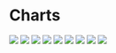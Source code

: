 # Charts

[//]: # (START_CHARTS)

<img src='https://image-charts.com/chart.js/2.8.0?width=600&height=400&backgroundcolor=g&bkg=white&c=%7B%22data%22%3A%7B%22labels%22%3A%5B%222023-12-02T00%3A00%3A00%22%2C%222023-12-03T00%3A00%3A00%22%2C%222023-12-04T00%3A00%3A00%22%2C%222023-12-05T00%3A00%3A00%22%2C%222023-12-06T00%3A00%3A00%22%2C%222023-12-07T00%3A00%3A00%22%2C%222023-12-07T00%3A00%3A00%22%2C%222023-12-09T00%3A00%3A00%22%2C%222023-12-10T00%3A00%3A00%22%2C%222023-12-11T00%3A00%3A00%22%2C%222023-12-12T00%3A00%3A00%22%2C%222023-12-13T00%3A00%3A00%22%2C%222023-12-14T00%3A00%3A00%22%2C%222023-12-14T00%3A00%3A00%22%2C%222023-12-16T00%3A00%3A00%22%2C%222023-12-18T00%3A00%3A00%22%2C%222023-12-19T00%3A00%3A00%22%2C%222023-12-20T00%3A00%3A00%22%2C%222023-12-21T00%3A00%3A00%22%2C%222023-12-21T00%3A00%3A00%22%2C%222023-12-23T00%3A00%3A00%22%2C%222023-12-24T00%3A00%3A00%22%2C%222023-12-25T00%3A00%3A00%22%2C%222023-12-26T00%3A00%3A00%22%2C%222023-12-27T00%3A00%3A00%22%2C%222023-12-28T00%3A00%3A00%22%2C%222023-12-28T00%3A00%3A00%22%2C%222023-12-30T00%3A00%3A00%22%2C%222023-12-31T00%3A00%3A00%22%2C%222024-01-01T00%3A00%3A00%22%5D%2C%22datasets%22%3A%5B%7B%22fill%22%3Afalse%2C%22type%22%3A%22line%22%2C%22borderWidth%22%3A1%2C%22datalabels%22%3A%7B%22anchor%22%3A%22end%22%2C%22formatter%22%3A%22function%28value%2C%20context%29%20%7B%20return%20value%3B%20%7D%22%2C%22align%22%3A%22top%22%7D%2C%22pointBackgroundColor%22%3A%22%231b9e77%22%2C%22data%22%3A%5B50469%2C50489%2C50474%2C50361%2C50325%2C50421%2C50421%2C50440%2C50462%2C50526%2C50404%2C50385%2C50380%2C50380%2C50350%2C50170%2C49986%2C49747%2C49980%2C49980%2C50210%2C49949%2C50010%2C49997%2C50252%2C50130%2C50130%2C50566%2C50540%2C50565%5D%2C%22borderColor%22%3A%22%231b9e77%22%7D%5D%7D%2C%22options%22%3A%7B%22title%22%3A%7B%22display%22%3Atrue%2C%22text%22%3A%22%D8%AF%D9%84%D8%A7%D8%B1%20%D8%A8%D9%87%20%D8%AA%D9%88%D9%85%D8%A7%D9%86%22%7D%2C%22legend%22%3A%7B%22display%22%3Afalse%7D%2C%22scales%22%3A%7B%22yAxes%22%3A%5B%7B%22ticks%22%3A%7B%22beginAtZero%22%3Afalse%7D%7D%5D%2C%22xAxes%22%3A%5B%7B%22type%22%3A%22time%22%2C%22time%22%3A%7B%22unit%22%3A%22day%22%7D%7D%2C%7B%22type%22%3A%22category%22%2C%22labels%22%3A%5B%22%DB%B1%DB%B1%20%D8%A2%D8%B0%D8%B1%22%2C%22%DB%B1%DB%B2%20%D8%A2%D8%B0%D8%B1%22%2C%22%DB%B1%DB%B3%20%D8%A2%D8%B0%D8%B1%22%2C%22%DB%B1%DB%B4%20%D8%A2%D8%B0%D8%B1%22%2C%22%DB%B1%DB%B5%20%D8%A2%D8%B0%D8%B1%22%2C%22%DB%B1%DB%B6%20%D8%A2%D8%B0%D8%B1%22%2C%22%DB%B1%DB%B6%20%D8%A2%D8%B0%D8%B1%22%2C%22%DB%B1%DB%B8%20%D8%A2%D8%B0%D8%B1%22%2C%22%DB%B1%DB%B9%20%D8%A2%D8%B0%D8%B1%22%2C%22%DB%B2%DB%B0%20%D8%A2%D8%B0%D8%B1%22%2C%22%DB%B2%DB%B1%20%D8%A2%D8%B0%D8%B1%22%2C%22%DB%B2%DB%B2%20%D8%A2%D8%B0%D8%B1%22%2C%22%DB%B2%DB%B3%20%D8%A2%D8%B0%D8%B1%22%2C%22%DB%B2%DB%B3%20%D8%A2%D8%B0%D8%B1%22%2C%22%DB%B2%DB%B5%20%D8%A2%D8%B0%D8%B1%22%2C%22%DB%B2%DB%B7%20%D8%A2%D8%B0%D8%B1%22%2C%22%DB%B2%DB%B8%20%D8%A2%D8%B0%D8%B1%22%2C%22%DB%B2%DB%B9%20%D8%A2%D8%B0%D8%B1%22%2C%22%DB%B3%DB%B0%20%D8%A2%D8%B0%D8%B1%22%2C%22%DB%B3%DB%B0%20%D8%A2%D8%B0%D8%B1%22%2C%22%DB%B2%20%D8%AF%DB%8C%22%2C%22%DB%B3%20%D8%AF%DB%8C%22%2C%22%DB%B4%20%D8%AF%DB%8C%22%2C%22%DB%B5%20%D8%AF%DB%8C%22%2C%22%DB%B6%20%D8%AF%DB%8C%22%2C%22%DB%B7%20%D8%AF%DB%8C%22%2C%22%DB%B7%20%D8%AF%DB%8C%22%2C%22%DB%B9%20%D8%AF%DB%8C%22%2C%22%DB%B1%DB%B0%20%D8%AF%DB%8C%22%2C%22%DB%B1%DB%B1%20%D8%AF%DB%8C%22%5D%7D%5D%7D%2C%22layout%22%3A%7B%22padding%22%3A%7B%22left%22%3A50%2C%22top%22%3A0%2C%22right%22%3A50%2C%22bottom%22%3A0%7D%7D%7D%2C%22type%22%3A%22bar%22%7D' />

<img src='https://image-charts.com/chart.js/2.8.0?width=600&height=400&backgroundcolor=g&bkg=white&c=%7B%22data%22%3A%7B%22labels%22%3A%5B%222023-12-02T00%3A00%3A00%22%2C%222023-12-03T00%3A00%3A00%22%2C%222023-12-04T00%3A00%3A00%22%2C%222023-12-05T00%3A00%3A00%22%2C%222023-12-06T00%3A00%3A00%22%2C%222023-12-07T00%3A00%3A00%22%2C%222023-12-07T00%3A00%3A00%22%2C%222023-12-09T00%3A00%3A00%22%2C%222023-12-10T00%3A00%3A00%22%2C%222023-12-11T00%3A00%3A00%22%2C%222023-12-12T00%3A00%3A00%22%2C%222023-12-13T00%3A00%3A00%22%2C%222023-12-14T00%3A00%3A00%22%2C%222023-12-14T00%3A00%3A00%22%2C%222023-12-16T00%3A00%3A00%22%2C%222023-12-18T00%3A00%3A00%22%2C%222023-12-19T00%3A00%3A00%22%2C%222023-12-20T00%3A00%3A00%22%2C%222023-12-21T00%3A00%3A00%22%2C%222023-12-21T00%3A00%3A00%22%2C%222023-12-23T00%3A00%3A00%22%2C%222023-12-24T00%3A00%3A00%22%2C%222023-12-25T00%3A00%3A00%22%2C%222023-12-26T00%3A00%3A00%22%2C%222023-12-27T00%3A00%3A00%22%2C%222023-12-28T00%3A00%3A00%22%2C%222023-12-28T00%3A00%3A00%22%2C%222023-12-30T00%3A00%3A00%22%2C%222023-12-31T00%3A00%3A00%22%2C%222024-01-01T00%3A00%3A00%22%5D%2C%22datasets%22%3A%5B%7B%22fill%22%3Afalse%2C%22type%22%3A%22line%22%2C%22borderWidth%22%3A1%2C%22datalabels%22%3A%7B%22anchor%22%3A%22end%22%2C%22formatter%22%3A%22function%28value%2C%20context%29%20%7B%20return%20value%3B%20%7D%22%2C%22align%22%3A%22top%22%7D%2C%22pointBackgroundColor%22%3A%22%231b9e77%22%2C%22data%22%3A%5B64167%2C64269%2C64090%2C63734%2C63402%2C63496%2C63496%2C63515%2C63550%2C63613%2C63427%2C63417%2C63452%2C63452%2C63961%2C63544%2C63824%2C63145%2C63370%2C63370%2C63889%2C63594%2C63546%2C63631%2C64443%2C64156%2C64156%2C64439%2C64371%2C64415%5D%2C%22borderColor%22%3A%22%231b9e77%22%7D%5D%7D%2C%22options%22%3A%7B%22title%22%3A%7B%22display%22%3Atrue%2C%22text%22%3A%22%D9%BE%D9%88%D9%86%D8%AF%20%D8%A8%D9%87%20%D8%AA%D9%88%D9%85%D8%A7%D9%86%22%7D%2C%22legend%22%3A%7B%22display%22%3Afalse%7D%2C%22scales%22%3A%7B%22yAxes%22%3A%5B%7B%22ticks%22%3A%7B%22beginAtZero%22%3Afalse%7D%7D%5D%2C%22xAxes%22%3A%5B%7B%22type%22%3A%22time%22%2C%22time%22%3A%7B%22unit%22%3A%22day%22%7D%7D%2C%7B%22type%22%3A%22category%22%2C%22labels%22%3A%5B%22%DB%B1%DB%B1%20%D8%A2%D8%B0%D8%B1%22%2C%22%DB%B1%DB%B2%20%D8%A2%D8%B0%D8%B1%22%2C%22%DB%B1%DB%B3%20%D8%A2%D8%B0%D8%B1%22%2C%22%DB%B1%DB%B4%20%D8%A2%D8%B0%D8%B1%22%2C%22%DB%B1%DB%B5%20%D8%A2%D8%B0%D8%B1%22%2C%22%DB%B1%DB%B6%20%D8%A2%D8%B0%D8%B1%22%2C%22%DB%B1%DB%B6%20%D8%A2%D8%B0%D8%B1%22%2C%22%DB%B1%DB%B8%20%D8%A2%D8%B0%D8%B1%22%2C%22%DB%B1%DB%B9%20%D8%A2%D8%B0%D8%B1%22%2C%22%DB%B2%DB%B0%20%D8%A2%D8%B0%D8%B1%22%2C%22%DB%B2%DB%B1%20%D8%A2%D8%B0%D8%B1%22%2C%22%DB%B2%DB%B2%20%D8%A2%D8%B0%D8%B1%22%2C%22%DB%B2%DB%B3%20%D8%A2%D8%B0%D8%B1%22%2C%22%DB%B2%DB%B3%20%D8%A2%D8%B0%D8%B1%22%2C%22%DB%B2%DB%B5%20%D8%A2%D8%B0%D8%B1%22%2C%22%DB%B2%DB%B7%20%D8%A2%D8%B0%D8%B1%22%2C%22%DB%B2%DB%B8%20%D8%A2%D8%B0%D8%B1%22%2C%22%DB%B2%DB%B9%20%D8%A2%D8%B0%D8%B1%22%2C%22%DB%B3%DB%B0%20%D8%A2%D8%B0%D8%B1%22%2C%22%DB%B3%DB%B0%20%D8%A2%D8%B0%D8%B1%22%2C%22%DB%B2%20%D8%AF%DB%8C%22%2C%22%DB%B3%20%D8%AF%DB%8C%22%2C%22%DB%B4%20%D8%AF%DB%8C%22%2C%22%DB%B5%20%D8%AF%DB%8C%22%2C%22%DB%B6%20%D8%AF%DB%8C%22%2C%22%DB%B7%20%D8%AF%DB%8C%22%2C%22%DB%B7%20%D8%AF%DB%8C%22%2C%22%DB%B9%20%D8%AF%DB%8C%22%2C%22%DB%B1%DB%B0%20%D8%AF%DB%8C%22%2C%22%DB%B1%DB%B1%20%D8%AF%DB%8C%22%5D%7D%5D%7D%2C%22layout%22%3A%7B%22padding%22%3A%7B%22left%22%3A50%2C%22top%22%3A0%2C%22right%22%3A50%2C%22bottom%22%3A0%7D%7D%7D%2C%22type%22%3A%22bar%22%7D' />

<img src='https://image-charts.com/chart.js/2.8.0?width=600&height=400&backgroundcolor=g&bkg=white&c=%7B%22data%22%3A%7B%22labels%22%3A%5B%222023-12-02T00%3A00%3A00%22%2C%222023-12-03T00%3A00%3A00%22%2C%222023-12-04T00%3A00%3A00%22%2C%222023-12-05T00%3A00%3A00%22%2C%222023-12-06T00%3A00%3A00%22%2C%222023-12-07T00%3A00%3A00%22%2C%222023-12-07T00%3A00%3A00%22%2C%222023-12-09T00%3A00%3A00%22%2C%222023-12-10T00%3A00%3A00%22%2C%222023-12-11T00%3A00%3A00%22%2C%222023-12-12T00%3A00%3A00%22%2C%222023-12-13T00%3A00%3A00%22%2C%222023-12-14T00%3A00%3A00%22%2C%222023-12-14T00%3A00%3A00%22%2C%222023-12-16T00%3A00%3A00%22%2C%222023-12-18T00%3A00%3A00%22%2C%222023-12-19T00%3A00%3A00%22%2C%222023-12-20T00%3A00%3A00%22%2C%222023-12-21T00%3A00%3A00%22%2C%222023-12-21T00%3A00%3A00%22%2C%222023-12-23T00%3A00%3A00%22%2C%222023-12-24T00%3A00%3A00%22%2C%222023-12-25T00%3A00%3A00%22%2C%222023-12-26T00%3A00%3A00%22%2C%222023-12-27T00%3A00%3A00%22%2C%222023-12-28T00%3A00%3A00%22%2C%222023-12-28T00%3A00%3A00%22%2C%222023-12-30T00%3A00%3A00%22%2C%222023-12-31T00%3A00%3A00%22%2C%222024-01-01T00%3A00%3A00%22%5D%2C%22datasets%22%3A%5B%7B%22fill%22%3Afalse%2C%22type%22%3A%22line%22%2C%22borderWidth%22%3A1%2C%22datalabels%22%3A%7B%22anchor%22%3A%22end%22%2C%22formatter%22%3A%22function%28value%2C%20context%29%20%7B%20return%20value%3B%20%7D%22%2C%22align%22%3A%22top%22%7D%2C%22pointBackgroundColor%22%3A%22%231b9e77%22%2C%22data%22%3A%5B54952%2C55040%2C54963%2C54626%2C54350%2C54441%2C54441%2C54493%2C54523%2C54577%2C54417%2C54409%2C54439%2C54439%2C54966%2C54866%2C54955%2C54674%2C54992%2C54992%2C55408%2C55152%2C55151%2C55280%2C55994%2C55927%2C55927%2C55874%2C55815%2C55852%5D%2C%22borderColor%22%3A%22%231b9e77%22%7D%5D%7D%2C%22options%22%3A%7B%22title%22%3A%7B%22display%22%3Atrue%2C%22text%22%3A%22%DB%8C%D9%88%D8%B1%D9%88%20%D8%A8%D9%87%20%D8%AA%D9%88%D9%85%D8%A7%D9%86%22%7D%2C%22legend%22%3A%7B%22display%22%3Afalse%7D%2C%22scales%22%3A%7B%22yAxes%22%3A%5B%7B%22ticks%22%3A%7B%22beginAtZero%22%3Afalse%7D%7D%5D%2C%22xAxes%22%3A%5B%7B%22type%22%3A%22time%22%2C%22time%22%3A%7B%22unit%22%3A%22day%22%7D%7D%2C%7B%22type%22%3A%22category%22%2C%22labels%22%3A%5B%22%DB%B1%DB%B1%20%D8%A2%D8%B0%D8%B1%22%2C%22%DB%B1%DB%B2%20%D8%A2%D8%B0%D8%B1%22%2C%22%DB%B1%DB%B3%20%D8%A2%D8%B0%D8%B1%22%2C%22%DB%B1%DB%B4%20%D8%A2%D8%B0%D8%B1%22%2C%22%DB%B1%DB%B5%20%D8%A2%D8%B0%D8%B1%22%2C%22%DB%B1%DB%B6%20%D8%A2%D8%B0%D8%B1%22%2C%22%DB%B1%DB%B6%20%D8%A2%D8%B0%D8%B1%22%2C%22%DB%B1%DB%B8%20%D8%A2%D8%B0%D8%B1%22%2C%22%DB%B1%DB%B9%20%D8%A2%D8%B0%D8%B1%22%2C%22%DB%B2%DB%B0%20%D8%A2%D8%B0%D8%B1%22%2C%22%DB%B2%DB%B1%20%D8%A2%D8%B0%D8%B1%22%2C%22%DB%B2%DB%B2%20%D8%A2%D8%B0%D8%B1%22%2C%22%DB%B2%DB%B3%20%D8%A2%D8%B0%D8%B1%22%2C%22%DB%B2%DB%B3%20%D8%A2%D8%B0%D8%B1%22%2C%22%DB%B2%DB%B5%20%D8%A2%D8%B0%D8%B1%22%2C%22%DB%B2%DB%B7%20%D8%A2%D8%B0%D8%B1%22%2C%22%DB%B2%DB%B8%20%D8%A2%D8%B0%D8%B1%22%2C%22%DB%B2%DB%B9%20%D8%A2%D8%B0%D8%B1%22%2C%22%DB%B3%DB%B0%20%D8%A2%D8%B0%D8%B1%22%2C%22%DB%B3%DB%B0%20%D8%A2%D8%B0%D8%B1%22%2C%22%DB%B2%20%D8%AF%DB%8C%22%2C%22%DB%B3%20%D8%AF%DB%8C%22%2C%22%DB%B4%20%D8%AF%DB%8C%22%2C%22%DB%B5%20%D8%AF%DB%8C%22%2C%22%DB%B6%20%D8%AF%DB%8C%22%2C%22%DB%B7%20%D8%AF%DB%8C%22%2C%22%DB%B7%20%D8%AF%DB%8C%22%2C%22%DB%B9%20%D8%AF%DB%8C%22%2C%22%DB%B1%DB%B0%20%D8%AF%DB%8C%22%2C%22%DB%B1%DB%B1%20%D8%AF%DB%8C%22%5D%7D%5D%7D%2C%22layout%22%3A%7B%22padding%22%3A%7B%22left%22%3A50%2C%22top%22%3A0%2C%22right%22%3A50%2C%22bottom%22%3A0%7D%7D%7D%2C%22type%22%3A%22bar%22%7D' />

<img src='https://image-charts.com/chart.js/2.8.0?width=600&height=400&backgroundcolor=g&bkg=white&c=%7B%22data%22%3A%7B%22labels%22%3A%5B%222023-12-02T00%3A00%3A00%22%2C%222023-12-03T00%3A00%3A00%22%2C%222023-12-04T00%3A00%3A00%22%2C%222023-12-05T00%3A00%3A00%22%2C%222023-12-06T00%3A00%3A00%22%2C%222023-12-07T00%3A00%3A00%22%2C%222023-12-07T00%3A00%3A00%22%2C%222023-12-09T00%3A00%3A00%22%2C%222023-12-10T00%3A00%3A00%22%2C%222023-12-11T00%3A00%3A00%22%2C%222023-12-12T00%3A00%3A00%22%2C%222023-12-13T00%3A00%3A00%22%2C%222023-12-14T00%3A00%3A00%22%2C%222023-12-14T00%3A00%3A00%22%2C%222023-12-16T00%3A00%3A00%22%2C%222023-12-18T00%3A00%3A00%22%2C%222023-12-19T00%3A00%3A00%22%2C%222023-12-20T00%3A00%3A00%22%2C%222023-12-21T00%3A00%3A00%22%2C%222023-12-21T00%3A00%3A00%22%2C%222023-12-23T00%3A00%3A00%22%2C%222023-12-24T00%3A00%3A00%22%2C%222023-12-25T00%3A00%3A00%22%2C%222023-12-26T00%3A00%3A00%22%2C%222023-12-27T00%3A00%3A00%22%2C%222023-12-28T00%3A00%3A00%22%2C%222023-12-28T00%3A00%3A00%22%2C%222023-12-30T00%3A00%3A00%22%2C%222023-12-31T00%3A00%3A00%22%2C%222024-01-01T00%3A00%3A00%22%5D%2C%22datasets%22%3A%5B%7B%22fill%22%3Afalse%2C%22type%22%3A%22line%22%2C%22borderWidth%22%3A1%2C%22datalabels%22%3A%7B%22anchor%22%3A%22end%22%2C%22formatter%22%3A%22function%28value%2C%20context%29%20%7B%20return%20value%3B%20%7D%22%2C%22align%22%3A%22top%22%7D%2C%22pointBackgroundColor%22%3A%22%231b9e77%22%2C%22data%22%3A%5B10943%2C10934%2C10869%2C10754%2C10688%2C10721%2C10721%2C10612%2C10629%2C10558%2C10592%2C10612%2C10752%2C10752%2C10642%2C10604%2C10636%2C10631%2C10672%2C10672%2C10780%2C10691%2C10635%2C10723%2C10858%2C10837%2C10837%2C10894%2C10849%2C10934%5D%2C%22borderColor%22%3A%22%231b9e77%22%7D%5D%7D%2C%22options%22%3A%7B%22title%22%3A%7B%22display%22%3Atrue%2C%22text%22%3A%22%D9%85%D8%AB%D9%82%D8%A7%D9%84%20%D8%B7%D9%84%D8%A7%20%D8%A8%D9%87%20%D9%87%D8%B2%D8%A7%D8%B1%20%D8%AA%D9%88%D9%85%D8%A7%D9%86%22%7D%2C%22legend%22%3A%7B%22display%22%3Afalse%7D%2C%22scales%22%3A%7B%22yAxes%22%3A%5B%7B%22ticks%22%3A%7B%22beginAtZero%22%3Afalse%7D%7D%5D%2C%22xAxes%22%3A%5B%7B%22type%22%3A%22time%22%2C%22time%22%3A%7B%22unit%22%3A%22day%22%7D%7D%2C%7B%22type%22%3A%22category%22%2C%22labels%22%3A%5B%22%DB%B1%DB%B1%20%D8%A2%D8%B0%D8%B1%22%2C%22%DB%B1%DB%B2%20%D8%A2%D8%B0%D8%B1%22%2C%22%DB%B1%DB%B3%20%D8%A2%D8%B0%D8%B1%22%2C%22%DB%B1%DB%B4%20%D8%A2%D8%B0%D8%B1%22%2C%22%DB%B1%DB%B5%20%D8%A2%D8%B0%D8%B1%22%2C%22%DB%B1%DB%B6%20%D8%A2%D8%B0%D8%B1%22%2C%22%DB%B1%DB%B6%20%D8%A2%D8%B0%D8%B1%22%2C%22%DB%B1%DB%B8%20%D8%A2%D8%B0%D8%B1%22%2C%22%DB%B1%DB%B9%20%D8%A2%D8%B0%D8%B1%22%2C%22%DB%B2%DB%B0%20%D8%A2%D8%B0%D8%B1%22%2C%22%DB%B2%DB%B1%20%D8%A2%D8%B0%D8%B1%22%2C%22%DB%B2%DB%B2%20%D8%A2%D8%B0%D8%B1%22%2C%22%DB%B2%DB%B3%20%D8%A2%D8%B0%D8%B1%22%2C%22%DB%B2%DB%B3%20%D8%A2%D8%B0%D8%B1%22%2C%22%DB%B2%DB%B5%20%D8%A2%D8%B0%D8%B1%22%2C%22%DB%B2%DB%B7%20%D8%A2%D8%B0%D8%B1%22%2C%22%DB%B2%DB%B8%20%D8%A2%D8%B0%D8%B1%22%2C%22%DB%B2%DB%B9%20%D8%A2%D8%B0%D8%B1%22%2C%22%DB%B3%DB%B0%20%D8%A2%D8%B0%D8%B1%22%2C%22%DB%B3%DB%B0%20%D8%A2%D8%B0%D8%B1%22%2C%22%DB%B2%20%D8%AF%DB%8C%22%2C%22%DB%B3%20%D8%AF%DB%8C%22%2C%22%DB%B4%20%D8%AF%DB%8C%22%2C%22%DB%B5%20%D8%AF%DB%8C%22%2C%22%DB%B6%20%D8%AF%DB%8C%22%2C%22%DB%B7%20%D8%AF%DB%8C%22%2C%22%DB%B7%20%D8%AF%DB%8C%22%2C%22%DB%B9%20%D8%AF%DB%8C%22%2C%22%DB%B1%DB%B0%20%D8%AF%DB%8C%22%2C%22%DB%B1%DB%B1%20%D8%AF%DB%8C%22%5D%7D%5D%7D%2C%22layout%22%3A%7B%22padding%22%3A%7B%22left%22%3A50%2C%22top%22%3A0%2C%22right%22%3A50%2C%22bottom%22%3A0%7D%7D%7D%2C%22type%22%3A%22bar%22%7D' />

<img src='https://image-charts.com/chart.js/2.8.0?width=600&height=400&backgroundcolor=g&bkg=white&c=%7B%22data%22%3A%7B%22labels%22%3A%5B%222023-12-02T00%3A00%3A00%22%2C%222023-12-03T00%3A00%3A00%22%2C%222023-12-04T00%3A00%3A00%22%2C%222023-12-05T00%3A00%3A00%22%2C%222023-12-06T00%3A00%3A00%22%2C%222023-12-07T00%3A00%3A00%22%2C%222023-12-07T00%3A00%3A00%22%2C%222023-12-09T00%3A00%3A00%22%2C%222023-12-10T00%3A00%3A00%22%2C%222023-12-11T00%3A00%3A00%22%2C%222023-12-12T00%3A00%3A00%22%2C%222023-12-13T00%3A00%3A00%22%2C%222023-12-14T00%3A00%3A00%22%2C%222023-12-14T00%3A00%3A00%22%2C%222023-12-16T00%3A00%3A00%22%2C%222023-12-18T00%3A00%3A00%22%2C%222023-12-19T00%3A00%3A00%22%2C%222023-12-20T00%3A00%3A00%22%2C%222023-12-21T00%3A00%3A00%22%2C%222023-12-21T00%3A00%3A00%22%2C%222023-12-23T00%3A00%3A00%22%2C%222023-12-24T00%3A00%3A00%22%2C%222023-12-25T00%3A00%3A00%22%2C%222023-12-26T00%3A00%3A00%22%2C%222023-12-27T00%3A00%3A00%22%2C%222023-12-28T00%3A00%3A00%22%2C%222023-12-28T00%3A00%3A00%22%2C%222023-12-30T00%3A00%3A00%22%2C%222023-12-31T00%3A00%3A00%22%2C%222024-01-01T00%3A00%3A00%22%5D%2C%22datasets%22%3A%5B%7B%22fill%22%3Afalse%2C%22type%22%3A%22line%22%2C%22borderWidth%22%3A1%2C%22datalabels%22%3A%7B%22anchor%22%3A%22end%22%2C%22formatter%22%3A%22function%28value%2C%20context%29%20%7B%20return%20value%3B%20%7D%22%2C%22align%22%3A%22top%22%7D%2C%22pointBackgroundColor%22%3A%22%231b9e77%22%2C%22data%22%3A%5B29698%2C29797%2C29752%2C29349%2C29361%2C29499%2C29499%2C29395%2C29396%2C29297%2C29196%2C29246%2C29749%2C29749%2C29749%2C29198%2C29105%2C29162%2C29407%2C29407%2C29560%2C29347%2C29099%2C29548%2C29551%2C29645%2C29645%2C29895%2C29803%2C29847%5D%2C%22borderColor%22%3A%22%231b9e77%22%7D%5D%7D%2C%22options%22%3A%7B%22title%22%3A%7B%22display%22%3Atrue%2C%22text%22%3A%22%D8%B3%DA%A9%D9%87%20%D8%A7%D9%85%D8%A7%D9%85%DB%8C%20%D8%A8%D9%87%20%D9%87%D8%B2%D8%A7%D8%B1%20%D8%AA%D9%88%D9%85%D8%A7%D9%86%22%7D%2C%22legend%22%3A%7B%22display%22%3Afalse%7D%2C%22scales%22%3A%7B%22yAxes%22%3A%5B%7B%22ticks%22%3A%7B%22beginAtZero%22%3Afalse%7D%7D%5D%2C%22xAxes%22%3A%5B%7B%22type%22%3A%22time%22%2C%22time%22%3A%7B%22unit%22%3A%22day%22%7D%7D%2C%7B%22type%22%3A%22category%22%2C%22labels%22%3A%5B%22%DB%B1%DB%B1%20%D8%A2%D8%B0%D8%B1%22%2C%22%DB%B1%DB%B2%20%D8%A2%D8%B0%D8%B1%22%2C%22%DB%B1%DB%B3%20%D8%A2%D8%B0%D8%B1%22%2C%22%DB%B1%DB%B4%20%D8%A2%D8%B0%D8%B1%22%2C%22%DB%B1%DB%B5%20%D8%A2%D8%B0%D8%B1%22%2C%22%DB%B1%DB%B6%20%D8%A2%D8%B0%D8%B1%22%2C%22%DB%B1%DB%B6%20%D8%A2%D8%B0%D8%B1%22%2C%22%DB%B1%DB%B8%20%D8%A2%D8%B0%D8%B1%22%2C%22%DB%B1%DB%B9%20%D8%A2%D8%B0%D8%B1%22%2C%22%DB%B2%DB%B0%20%D8%A2%D8%B0%D8%B1%22%2C%22%DB%B2%DB%B1%20%D8%A2%D8%B0%D8%B1%22%2C%22%DB%B2%DB%B2%20%D8%A2%D8%B0%D8%B1%22%2C%22%DB%B2%DB%B3%20%D8%A2%D8%B0%D8%B1%22%2C%22%DB%B2%DB%B3%20%D8%A2%D8%B0%D8%B1%22%2C%22%DB%B2%DB%B5%20%D8%A2%D8%B0%D8%B1%22%2C%22%DB%B2%DB%B7%20%D8%A2%D8%B0%D8%B1%22%2C%22%DB%B2%DB%B8%20%D8%A2%D8%B0%D8%B1%22%2C%22%DB%B2%DB%B9%20%D8%A2%D8%B0%D8%B1%22%2C%22%DB%B3%DB%B0%20%D8%A2%D8%B0%D8%B1%22%2C%22%DB%B3%DB%B0%20%D8%A2%D8%B0%D8%B1%22%2C%22%DB%B2%20%D8%AF%DB%8C%22%2C%22%DB%B3%20%D8%AF%DB%8C%22%2C%22%DB%B4%20%D8%AF%DB%8C%22%2C%22%DB%B5%20%D8%AF%DB%8C%22%2C%22%DB%B6%20%D8%AF%DB%8C%22%2C%22%DB%B7%20%D8%AF%DB%8C%22%2C%22%DB%B7%20%D8%AF%DB%8C%22%2C%22%DB%B9%20%D8%AF%DB%8C%22%2C%22%DB%B1%DB%B0%20%D8%AF%DB%8C%22%2C%22%DB%B1%DB%B1%20%D8%AF%DB%8C%22%5D%7D%5D%7D%2C%22layout%22%3A%7B%22padding%22%3A%7B%22left%22%3A50%2C%22top%22%3A0%2C%22right%22%3A50%2C%22bottom%22%3A0%7D%7D%7D%2C%22type%22%3A%22bar%22%7D' />

<img src='https://image-charts.com/chart.js/2.8.0?width=600&height=400&backgroundcolor=g&bkg=white&c=%7B%22data%22%3A%7B%22labels%22%3A%5B%222023-12-02T00%3A00%3A00%22%2C%222023-12-03T00%3A00%3A00%22%2C%222023-12-04T00%3A00%3A00%22%2C%222023-12-05T00%3A00%3A00%22%2C%222023-12-06T00%3A00%3A00%22%2C%222023-12-07T00%3A00%3A00%22%2C%222023-12-07T00%3A00%3A00%22%2C%222023-12-09T00%3A00%3A00%22%2C%222023-12-10T00%3A00%3A00%22%2C%222023-12-11T00%3A00%3A00%22%2C%222023-12-12T00%3A00%3A00%22%2C%222023-12-13T00%3A00%3A00%22%2C%222023-12-14T00%3A00%3A00%22%2C%222023-12-14T00%3A00%3A00%22%2C%222023-12-16T00%3A00%3A00%22%2C%222023-12-18T00%3A00%3A00%22%2C%222023-12-19T00%3A00%3A00%22%2C%222023-12-20T00%3A00%3A00%22%2C%222023-12-21T00%3A00%3A00%22%2C%222023-12-21T00%3A00%3A00%22%2C%222023-12-23T00%3A00%3A00%22%2C%222023-12-24T00%3A00%3A00%22%2C%222023-12-25T00%3A00%3A00%22%2C%222023-12-26T00%3A00%3A00%22%2C%222023-12-27T00%3A00%3A00%22%2C%222023-12-28T00%3A00%3A00%22%2C%222023-12-28T00%3A00%3A00%22%2C%222023-12-30T00%3A00%3A00%22%2C%222023-12-31T00%3A00%3A00%22%2C%222024-01-01T00%3A00%3A00%22%5D%2C%22datasets%22%3A%5B%7B%22fill%22%3Afalse%2C%22type%22%3A%22line%22%2C%22borderWidth%22%3A1%2C%22datalabels%22%3A%7B%22anchor%22%3A%22end%22%2C%22formatter%22%3A%22function%28value%2C%20context%29%20%7B%20return%20value%3B%20%7D%22%2C%22align%22%3A%22top%22%7D%2C%22pointBackgroundColor%22%3A%22%231b9e77%22%2C%22data%22%3A%5B26087%2C26202%2C26193%2C25886%2C25800%2C25886%2C25886%2C25796%2C25803%2C25704%2C25900%2C25587%2C26109%2C26109%2C26088%2C25787%2C25686%2C25595%2C25685%2C25685%2C26010%2C25896%2C25703%2C26093%2C26080%2C26195%2C26195%2C26405%2C26380%2C26420%5D%2C%22borderColor%22%3A%22%231b9e77%22%7D%5D%7D%2C%22options%22%3A%7B%22title%22%3A%7B%22display%22%3Atrue%2C%22text%22%3A%22%D8%B3%DA%A9%D9%87%20%D8%A8%D9%87%D8%A7%D8%B1%20%D8%A2%D8%B2%D8%A7%D8%AF%DB%8C%20%D8%A8%D9%87%20%D9%87%D8%B2%D8%A7%D8%B1%20%D8%AA%D9%88%D9%85%D8%A7%D9%86%22%7D%2C%22legend%22%3A%7B%22display%22%3Afalse%7D%2C%22scales%22%3A%7B%22yAxes%22%3A%5B%7B%22ticks%22%3A%7B%22beginAtZero%22%3Afalse%7D%7D%5D%2C%22xAxes%22%3A%5B%7B%22type%22%3A%22time%22%2C%22time%22%3A%7B%22unit%22%3A%22day%22%7D%7D%2C%7B%22type%22%3A%22category%22%2C%22labels%22%3A%5B%22%DB%B1%DB%B1%20%D8%A2%D8%B0%D8%B1%22%2C%22%DB%B1%DB%B2%20%D8%A2%D8%B0%D8%B1%22%2C%22%DB%B1%DB%B3%20%D8%A2%D8%B0%D8%B1%22%2C%22%DB%B1%DB%B4%20%D8%A2%D8%B0%D8%B1%22%2C%22%DB%B1%DB%B5%20%D8%A2%D8%B0%D8%B1%22%2C%22%DB%B1%DB%B6%20%D8%A2%D8%B0%D8%B1%22%2C%22%DB%B1%DB%B6%20%D8%A2%D8%B0%D8%B1%22%2C%22%DB%B1%DB%B8%20%D8%A2%D8%B0%D8%B1%22%2C%22%DB%B1%DB%B9%20%D8%A2%D8%B0%D8%B1%22%2C%22%DB%B2%DB%B0%20%D8%A2%D8%B0%D8%B1%22%2C%22%DB%B2%DB%B1%20%D8%A2%D8%B0%D8%B1%22%2C%22%DB%B2%DB%B2%20%D8%A2%D8%B0%D8%B1%22%2C%22%DB%B2%DB%B3%20%D8%A2%D8%B0%D8%B1%22%2C%22%DB%B2%DB%B3%20%D8%A2%D8%B0%D8%B1%22%2C%22%DB%B2%DB%B5%20%D8%A2%D8%B0%D8%B1%22%2C%22%DB%B2%DB%B7%20%D8%A2%D8%B0%D8%B1%22%2C%22%DB%B2%DB%B8%20%D8%A2%D8%B0%D8%B1%22%2C%22%DB%B2%DB%B9%20%D8%A2%D8%B0%D8%B1%22%2C%22%DB%B3%DB%B0%20%D8%A2%D8%B0%D8%B1%22%2C%22%DB%B3%DB%B0%20%D8%A2%D8%B0%D8%B1%22%2C%22%DB%B2%20%D8%AF%DB%8C%22%2C%22%DB%B3%20%D8%AF%DB%8C%22%2C%22%DB%B4%20%D8%AF%DB%8C%22%2C%22%DB%B5%20%D8%AF%DB%8C%22%2C%22%DB%B6%20%D8%AF%DB%8C%22%2C%22%DB%B7%20%D8%AF%DB%8C%22%2C%22%DB%B7%20%D8%AF%DB%8C%22%2C%22%DB%B9%20%D8%AF%DB%8C%22%2C%22%DB%B1%DB%B0%20%D8%AF%DB%8C%22%2C%22%DB%B1%DB%B1%20%D8%AF%DB%8C%22%5D%7D%5D%7D%2C%22layout%22%3A%7B%22padding%22%3A%7B%22left%22%3A50%2C%22top%22%3A0%2C%22right%22%3A50%2C%22bottom%22%3A0%7D%7D%7D%2C%22type%22%3A%22bar%22%7D' />

<img src='https://image-charts.com/chart.js/2.8.0?width=600&height=400&backgroundcolor=g&bkg=white&c=%7B%22data%22%3A%7B%22labels%22%3A%5B%222023-12-02T00%3A00%3A00%22%2C%222023-12-03T00%3A00%3A00%22%2C%222023-12-04T00%3A00%3A00%22%2C%222023-12-05T00%3A00%3A00%22%2C%222023-12-06T00%3A00%3A00%22%2C%222023-12-07T00%3A00%3A00%22%2C%222023-12-07T00%3A00%3A00%22%2C%222023-12-09T00%3A00%3A00%22%2C%222023-12-10T00%3A00%3A00%22%2C%222023-12-11T00%3A00%3A00%22%2C%222023-12-12T00%3A00%3A00%22%2C%222023-12-13T00%3A00%3A00%22%2C%222023-12-14T00%3A00%3A00%22%2C%222023-12-14T00%3A00%3A00%22%2C%222023-12-18T00%3A00%3A00%22%2C%222023-12-19T00%3A00%3A00%22%2C%222023-12-19T00%3A00%3A00%22%2C%222023-12-20T00%3A00%3A00%22%2C%222023-12-21T00%3A00%3A00%22%2C%222023-12-21T00%3A00%3A00%22%2C%222023-12-23T00%3A00%3A00%22%2C%222023-12-24T00%3A00%3A00%22%2C%222023-12-26T00%3A00%3A00%22%2C%222023-12-27T00%3A00%3A00%22%2C%222023-12-28T00%3A00%3A00%22%2C%222023-12-28T00%3A00%3A00%22%2C%222023-12-30T00%3A00%3A00%22%2C%222023-12-31T00%3A00%3A00%22%2C%222024-01-01T00%3A00%3A00%22%5D%2C%22datasets%22%3A%5B%7B%22fill%22%3Afalse%2C%22type%22%3A%22line%22%2C%22borderWidth%22%3A1%2C%22datalabels%22%3A%7B%22anchor%22%3A%22end%22%2C%22formatter%22%3A%22function%28value%2C%20context%29%20%7B%20return%20value%3B%20%7D%22%2C%22align%22%3A%22top%22%7D%2C%22pointBackgroundColor%22%3A%22%231b9e77%22%2C%22data%22%3A%5B15610%2C15660%2C15710%2C15510%2C15410%2C15460%2C15460%2C15360%2C15410%2C15360%2C15410%2C15360%2C15560%2C15560%2C15460%2C15475%2C15475%2C15310%2C15360%2C15360%2C15510%2C15360%2C15560%2C15550%2C15650%2C15650%2C15750%2C15800%2C15850%5D%2C%22borderColor%22%3A%22%231b9e77%22%7D%5D%7D%2C%22options%22%3A%7B%22title%22%3A%7B%22display%22%3Atrue%2C%22text%22%3A%22%D9%86%DB%8C%D9%85%20%D8%B3%DA%A9%D9%87%20%D8%A8%D9%87%D8%A7%D8%B1%20%D8%A2%D8%B2%D8%A7%D8%AF%DB%8C%20%D8%A8%D9%87%20%D9%87%D8%B2%D8%A7%D8%B1%20%D8%AA%D9%88%D9%85%D8%A7%D9%86%22%7D%2C%22legend%22%3A%7B%22display%22%3Afalse%7D%2C%22scales%22%3A%7B%22yAxes%22%3A%5B%7B%22ticks%22%3A%7B%22beginAtZero%22%3Afalse%7D%7D%5D%2C%22xAxes%22%3A%5B%7B%22type%22%3A%22time%22%2C%22time%22%3A%7B%22unit%22%3A%22day%22%7D%7D%2C%7B%22type%22%3A%22category%22%2C%22labels%22%3A%5B%22%DB%B1%DB%B1%20%D8%A2%D8%B0%D8%B1%22%2C%22%DB%B1%DB%B2%20%D8%A2%D8%B0%D8%B1%22%2C%22%DB%B1%DB%B3%20%D8%A2%D8%B0%D8%B1%22%2C%22%DB%B1%DB%B4%20%D8%A2%D8%B0%D8%B1%22%2C%22%DB%B1%DB%B5%20%D8%A2%D8%B0%D8%B1%22%2C%22%DB%B1%DB%B6%20%D8%A2%D8%B0%D8%B1%22%2C%22%DB%B1%DB%B6%20%D8%A2%D8%B0%D8%B1%22%2C%22%DB%B1%DB%B8%20%D8%A2%D8%B0%D8%B1%22%2C%22%DB%B1%DB%B9%20%D8%A2%D8%B0%D8%B1%22%2C%22%DB%B2%DB%B0%20%D8%A2%D8%B0%D8%B1%22%2C%22%DB%B2%DB%B1%20%D8%A2%D8%B0%D8%B1%22%2C%22%DB%B2%DB%B2%20%D8%A2%D8%B0%D8%B1%22%2C%22%DB%B2%DB%B3%20%D8%A2%D8%B0%D8%B1%22%2C%22%DB%B2%DB%B3%20%D8%A2%D8%B0%D8%B1%22%2C%22%DB%B2%DB%B7%20%D8%A2%D8%B0%D8%B1%22%2C%22%DB%B2%DB%B8%20%D8%A2%D8%B0%D8%B1%22%2C%22%DB%B2%DB%B8%20%D8%A2%D8%B0%D8%B1%22%2C%22%DB%B2%DB%B9%20%D8%A2%D8%B0%D8%B1%22%2C%22%DB%B3%DB%B0%20%D8%A2%D8%B0%D8%B1%22%2C%22%DB%B3%DB%B0%20%D8%A2%D8%B0%D8%B1%22%2C%22%DB%B2%20%D8%AF%DB%8C%22%2C%22%DB%B3%20%D8%AF%DB%8C%22%2C%22%DB%B5%20%D8%AF%DB%8C%22%2C%22%DB%B6%20%D8%AF%DB%8C%22%2C%22%DB%B7%20%D8%AF%DB%8C%22%2C%22%DB%B7%20%D8%AF%DB%8C%22%2C%22%DB%B9%20%D8%AF%DB%8C%22%2C%22%DB%B1%DB%B0%20%D8%AF%DB%8C%22%2C%22%DB%B1%DB%B1%20%D8%AF%DB%8C%22%5D%7D%5D%7D%2C%22layout%22%3A%7B%22padding%22%3A%7B%22left%22%3A50%2C%22top%22%3A0%2C%22right%22%3A50%2C%22bottom%22%3A0%7D%7D%7D%2C%22type%22%3A%22bar%22%7D' />

<img src='https://image-charts.com/chart.js/2.8.0?width=600&height=400&backgroundcolor=g&bkg=white&c=%7B%22data%22%3A%7B%22labels%22%3A%5B%222023-12-02T00%3A00%3A00%22%2C%222023-12-03T00%3A00%3A00%22%2C%222023-12-04T00%3A00%3A00%22%2C%222023-12-05T00%3A00%3A00%22%2C%222023-12-06T00%3A00%3A00%22%2C%222023-12-07T00%3A00%3A00%22%2C%222023-12-07T00%3A00%3A00%22%2C%222023-12-09T00%3A00%3A00%22%2C%222023-12-09T00%3A00%3A00%22%2C%222023-12-11T00%3A00%3A00%22%2C%222023-12-12T00%3A00%3A00%22%2C%222023-12-13T00%3A00%3A00%22%2C%222023-12-14T00%3A00%3A00%22%2C%222023-12-14T00%3A00%3A00%22%2C%222023-12-18T00%3A00%3A00%22%2C%222023-12-19T00%3A00%3A00%22%2C%222023-12-19T00%3A00%3A00%22%2C%222023-12-20T00%3A00%3A00%22%2C%222023-12-21T00%3A00%3A00%22%2C%222023-12-21T00%3A00%3A00%22%2C%222023-12-23T00%3A00%3A00%22%2C%222023-12-24T00%3A00%3A00%22%2C%222023-12-26T00%3A00%3A00%22%2C%222023-12-27T00%3A00%3A00%22%2C%222023-12-28T00%3A00%3A00%22%2C%222023-12-28T00%3A00%3A00%22%2C%222023-12-30T00%3A00%3A00%22%2C%222023-12-31T00%3A00%3A00%22%2C%222024-01-01T00%3A00%3A00%22%5D%2C%22datasets%22%3A%5B%7B%22fill%22%3Afalse%2C%22type%22%3A%22line%22%2C%22borderWidth%22%3A1%2C%22datalabels%22%3A%7B%22anchor%22%3A%22end%22%2C%22formatter%22%3A%22function%28value%2C%20context%29%20%7B%20return%20value%3B%20%7D%22%2C%22align%22%3A%22top%22%7D%2C%22pointBackgroundColor%22%3A%22%231b9e77%22%2C%22data%22%3A%5B10590%2C10640%2C10690%2C10490%2C10390%2C10440%2C10440%2C10390%2C10390%2C10340%2C10390%2C10370%2C10540%2C10540%2C10490%2C10440%2C10440%2C10240%2C10340%2C10340%2C10440%2C10340%2C10490%2C10435%2C10485%2C10485%2C10635%2C10635%2C10635%5D%2C%22borderColor%22%3A%22%231b9e77%22%7D%5D%7D%2C%22options%22%3A%7B%22title%22%3A%7B%22display%22%3Atrue%2C%22text%22%3A%22%D8%B1%D8%A8%D8%B9%20%D8%B3%DA%A9%D9%87%20%D8%A8%D9%87%D8%A7%D8%B1%20%D8%A2%D8%B2%D8%A7%D8%AF%DB%8C%20%D8%A8%D9%87%20%D9%87%D8%B2%D8%A7%D8%B1%20%D8%AA%D9%88%D9%85%D8%A7%D9%86%22%7D%2C%22legend%22%3A%7B%22display%22%3Afalse%7D%2C%22scales%22%3A%7B%22yAxes%22%3A%5B%7B%22ticks%22%3A%7B%22beginAtZero%22%3Afalse%7D%7D%5D%2C%22xAxes%22%3A%5B%7B%22type%22%3A%22time%22%2C%22time%22%3A%7B%22unit%22%3A%22day%22%7D%7D%2C%7B%22type%22%3A%22category%22%2C%22labels%22%3A%5B%22%DB%B1%DB%B1%20%D8%A2%D8%B0%D8%B1%22%2C%22%DB%B1%DB%B2%20%D8%A2%D8%B0%D8%B1%22%2C%22%DB%B1%DB%B3%20%D8%A2%D8%B0%D8%B1%22%2C%22%DB%B1%DB%B4%20%D8%A2%D8%B0%D8%B1%22%2C%22%DB%B1%DB%B5%20%D8%A2%D8%B0%D8%B1%22%2C%22%DB%B1%DB%B6%20%D8%A2%D8%B0%D8%B1%22%2C%22%DB%B1%DB%B6%20%D8%A2%D8%B0%D8%B1%22%2C%22%DB%B1%DB%B8%20%D8%A2%D8%B0%D8%B1%22%2C%22%DB%B1%DB%B8%20%D8%A2%D8%B0%D8%B1%22%2C%22%DB%B2%DB%B0%20%D8%A2%D8%B0%D8%B1%22%2C%22%DB%B2%DB%B1%20%D8%A2%D8%B0%D8%B1%22%2C%22%DB%B2%DB%B2%20%D8%A2%D8%B0%D8%B1%22%2C%22%DB%B2%DB%B3%20%D8%A2%D8%B0%D8%B1%22%2C%22%DB%B2%DB%B3%20%D8%A2%D8%B0%D8%B1%22%2C%22%DB%B2%DB%B7%20%D8%A2%D8%B0%D8%B1%22%2C%22%DB%B2%DB%B8%20%D8%A2%D8%B0%D8%B1%22%2C%22%DB%B2%DB%B8%20%D8%A2%D8%B0%D8%B1%22%2C%22%DB%B2%DB%B9%20%D8%A2%D8%B0%D8%B1%22%2C%22%DB%B3%DB%B0%20%D8%A2%D8%B0%D8%B1%22%2C%22%DB%B3%DB%B0%20%D8%A2%D8%B0%D8%B1%22%2C%22%DB%B2%20%D8%AF%DB%8C%22%2C%22%DB%B3%20%D8%AF%DB%8C%22%2C%22%DB%B5%20%D8%AF%DB%8C%22%2C%22%DB%B6%20%D8%AF%DB%8C%22%2C%22%DB%B7%20%D8%AF%DB%8C%22%2C%22%DB%B7%20%D8%AF%DB%8C%22%2C%22%DB%B9%20%D8%AF%DB%8C%22%2C%22%DB%B1%DB%B0%20%D8%AF%DB%8C%22%2C%22%DB%B1%DB%B1%20%D8%AF%DB%8C%22%5D%7D%5D%7D%2C%22layout%22%3A%7B%22padding%22%3A%7B%22left%22%3A50%2C%22top%22%3A0%2C%22right%22%3A50%2C%22bottom%22%3A0%7D%7D%7D%2C%22type%22%3A%22bar%22%7D' />

<img src='https://image-charts.com/chart.js/2.8.0?width=600&height=400&backgroundcolor=g&bkg=white&c=%7B%22data%22%3A%7B%22labels%22%3A%5B%222023-12-02T00%3A00%3A00%22%2C%222023-12-03T00%3A00%3A00%22%2C%222023-12-04T00%3A00%3A00%22%2C%222023-12-05T00%3A00%3A00%22%2C%222023-12-05T00%3A00%3A00%22%2C%222023-12-09T00%3A00%3A00%22%2C%222023-12-09T00%3A00%3A00%22%2C%222023-12-13T00%3A00%3A00%22%2C%222023-12-14T00%3A00%3A00%22%2C%222023-12-14T00%3A00%3A00%22%2C%222023-12-18T00%3A00%3A00%22%2C%222023-12-19T00%3A00%3A00%22%2C%222023-12-19T00%3A00%3A00%22%2C%222023-12-20T00%3A00%3A00%22%2C%222023-12-21T00%3A00%3A00%22%2C%222023-12-21T00%3A00%3A00%22%2C%222023-12-23T00%3A00%3A00%22%2C%222023-12-24T00%3A00%3A00%22%2C%222023-12-26T00%3A00%3A00%22%2C%222023-12-27T00%3A00%3A00%22%2C%222023-12-28T00%3A00%3A00%22%2C%222023-12-28T00%3A00%3A00%22%2C%222023-12-30T00%3A00%3A00%22%2C%222023-12-31T00%3A00%3A00%22%2C%222024-01-01T00%3A00%3A00%22%5D%2C%22datasets%22%3A%5B%7B%22fill%22%3Afalse%2C%22type%22%3A%22line%22%2C%22borderWidth%22%3A1%2C%22datalabels%22%3A%7B%22anchor%22%3A%22end%22%2C%22formatter%22%3A%22function%28value%2C%20context%29%20%7B%20return%20value%3B%20%7D%22%2C%22align%22%3A%22top%22%7D%2C%22pointBackgroundColor%22%3A%22%231b9e77%22%2C%22data%22%3A%5B5920%2C5970%2C5870%2C5770%2C5770%2C5720%2C5720%2C5770%2C5820%2C5820%2C5815%2C5820%2C5820%2C5670%2C5720%2C5720%2C5770%2C5768%2C5820%2C5818%2C5870%2C5870%2C5920%2C5970%2C5975%5D%2C%22borderColor%22%3A%22%231b9e77%22%7D%5D%7D%2C%22options%22%3A%7B%22title%22%3A%7B%22display%22%3Atrue%2C%22text%22%3A%22%D8%B3%DA%A9%D9%87%20%DA%AF%D8%B1%D9%85%DB%8C%20%D8%A8%D9%87%20%D9%87%D8%B2%D8%A7%D8%B1%20%D8%AA%D9%88%D9%85%D8%A7%D9%86%22%7D%2C%22legend%22%3A%7B%22display%22%3Afalse%7D%2C%22scales%22%3A%7B%22yAxes%22%3A%5B%7B%22ticks%22%3A%7B%22beginAtZero%22%3Afalse%7D%7D%5D%2C%22xAxes%22%3A%5B%7B%22type%22%3A%22time%22%2C%22time%22%3A%7B%22unit%22%3A%22day%22%7D%7D%2C%7B%22type%22%3A%22category%22%2C%22labels%22%3A%5B%22%DB%B1%DB%B1%20%D8%A2%D8%B0%D8%B1%22%2C%22%DB%B1%DB%B2%20%D8%A2%D8%B0%D8%B1%22%2C%22%DB%B1%DB%B3%20%D8%A2%D8%B0%D8%B1%22%2C%22%DB%B1%DB%B4%20%D8%A2%D8%B0%D8%B1%22%2C%22%DB%B1%DB%B4%20%D8%A2%D8%B0%D8%B1%22%2C%22%DB%B1%DB%B8%20%D8%A2%D8%B0%D8%B1%22%2C%22%DB%B1%DB%B8%20%D8%A2%D8%B0%D8%B1%22%2C%22%DB%B2%DB%B2%20%D8%A2%D8%B0%D8%B1%22%2C%22%DB%B2%DB%B3%20%D8%A2%D8%B0%D8%B1%22%2C%22%DB%B2%DB%B3%20%D8%A2%D8%B0%D8%B1%22%2C%22%DB%B2%DB%B7%20%D8%A2%D8%B0%D8%B1%22%2C%22%DB%B2%DB%B8%20%D8%A2%D8%B0%D8%B1%22%2C%22%DB%B2%DB%B8%20%D8%A2%D8%B0%D8%B1%22%2C%22%DB%B2%DB%B9%20%D8%A2%D8%B0%D8%B1%22%2C%22%DB%B3%DB%B0%20%D8%A2%D8%B0%D8%B1%22%2C%22%DB%B3%DB%B0%20%D8%A2%D8%B0%D8%B1%22%2C%22%DB%B2%20%D8%AF%DB%8C%22%2C%22%DB%B3%20%D8%AF%DB%8C%22%2C%22%DB%B5%20%D8%AF%DB%8C%22%2C%22%DB%B6%20%D8%AF%DB%8C%22%2C%22%DB%B7%20%D8%AF%DB%8C%22%2C%22%DB%B7%20%D8%AF%DB%8C%22%2C%22%DB%B9%20%D8%AF%DB%8C%22%2C%22%DB%B1%DB%B0%20%D8%AF%DB%8C%22%2C%22%DB%B1%DB%B1%20%D8%AF%DB%8C%22%5D%7D%5D%7D%2C%22layout%22%3A%7B%22padding%22%3A%7B%22left%22%3A50%2C%22top%22%3A0%2C%22right%22%3A50%2C%22bottom%22%3A0%7D%7D%7D%2C%22type%22%3A%22bar%22%7D' />

[//]: # (END_CHARTS)
